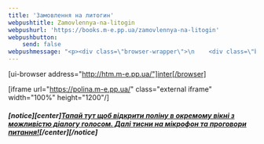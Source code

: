 ```yaml
---
title: 'Замовлення на литогин'
webpushtitle: Zamovlennya-na-litogin
webpushurl: 'https://books.m-e.pp.ua/zamovlennya-na-litogin'
webpushbutton:
    send: false
webpushmessage: "<p><div class=\"browser-wrapper\">\n    <div class=\"browser-frame\">\n        <div class=\"btoolbar\">\n            <span class=\"btoolbar-button button-1\"></span>\n            <span class=\"btoolbar-button button-2\"></span>\n            <span class=\"btoolbar-button button-3\"></span>\n            <div class=\"btoolbar-address\"><i class=\"fa fa-repeat\"></i><em>http://htm.m-e.pp.ua/inter/</em></div>\n            <span class=\"btoolbar-action\"><i class=\"fa fa-bars\"></i></span>\n        </div>\n        <div class=\"bbody \"></div>\n    </div>\n</div>[/browser]</p>\n\n<div  class=\"external iframe\">\n  <iframe src=\"https://polina.m-e.pp.ua/\" width=\"100%\" height=\"1200\"></iframe>\n</div>\n\n<h5><strong><div class=\"sc-notice info\">\n  <div><div style=\"text-align: center;\"><a href=\"https://polina.m-e.pp.ua/\">Тапай тут щоб відкрити поліну в окремому вікні з можливістю діалогу голосом. Далі тисни на мікрофон та проговори питання!</a></div></div>\n</div></strong></h5>"
---
```


[ui-browser address="http://htm.m-e.pp.ua/"]inter[/browser]


[iframe url="https://polina.m-e.pp.ua/" class="external iframe" width="100%" height="1200"/]
##### **[notice][center][Тапай тут щоб відкрити поліну в окремому вікні з можливістю діалогу голосом. Далі тисни на мікрофон та проговори питання!](https://polina.m-e.pp.ua/)[/center][/notice]**